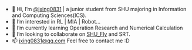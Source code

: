 - 👋 Hi, I’m [@jxing0831](https://github.com/jxing0831) | a junior student from SHU majoring in Information and Computing Sciences(ICS).
- 👀 I’m interested in RL | MIA | Robot...
- 🌱 I’m currently learning Operation Research and Numerical Calculation
- 💞️ I’m looking to collaborate on [SHU_Fly](https://github.com/shuosc/fly) and SRT.
- 📫 jxing0831@qq.com
Feel free to contact me :D

